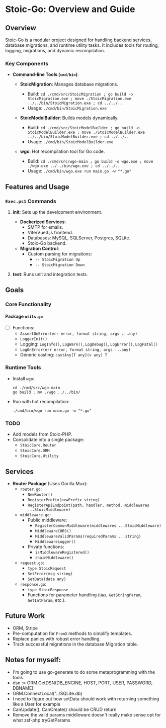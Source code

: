 # Stoic-Go: Overview and Guide  
  
## Overview  
  
Stoic-Go is a modular project designed for handling backend services, database migrations, and runtime utility tasks. It includes tools for routing, logging, migrations, and dynamic recompilation.  
  
### Key Components  
- **Command-line Tools (`cmd/bin`)**:  
  - **StoicMigration**: Manages database migrations.
    - Build: `cd ./cmd/src/StoicMigration ; go build -o StoicMigration.exe ; move ./StoicMigration.exe ../../bin/StoicMigration.exe ; cd ../../..`
    - Usage: `./cmd/bin/StoicMigration.exe`

  - **StoicModelBuilder**: Builds models dynamically.
    - Build: `cd ./cmd/src/StoicModelBuilder ; go build -o StoicModelBuilder.exe ; move ./StoicModelBuilder.exe ../../bin/StoicModelBuilder.exe ; cd ../../..`
    - Usage: `./cmd/bin/StoicModelBuilder.exe`

  - **wgo**: Hot recompilation tool for Go code.  
    - Build: `cd ./cmd/src/wgo-main ; go build -o wgo.exe ; move ./wgo.exe ../../bin/wgo.exe ; cd ../../..`
    - Usage: `./cmd/bin/wgo.exe run main.go -w "*.go"`
  
## Features and Usage  
  
### `Exec.ps1` Commands  
1. **init**: Sets up the development environment.  
   - **Dockerized Services**:  
     - SMTP for emails.  
     - Vite/Vue3.js frontend.  
     - Databases: MySQL, SQLServer, Postgres, SQLite.  
     - Stoic-Go backend.  
   - **Migration Control**:
     - Custom parsing for migrations:  
       - `-- StoicMigration Up`  
       - `-- StoicMigration Down`
  
2. **test**: Runs unit and integration tests.  
  
## Goals  
  
### Core Functionality  
  
#### Package `utils.go`  
- [ ] Functions:  
  - `AssertOnError(err error, format string, args ...any)`  
  - `LoggerInit()`  
  - Logging: `LogInfo()`, `LogWarn()`, `LogDebug()`, `LogError()`, `LogFatal()`  
  - `LogOnError(err error, format string, args ...any)`  
  - Generic casting: `castAny[T any](v any) T`  
  
### Runtime Tools  
  
- Install `wgo`:  
  ```  
  cd ./cmd/src/wgo-main  
  go build ; mv ./wgo ../../bin/
  ```  
- Run with hot recompilation:  
  ```  
  ./cmd/bin/wgo run main.go -w "*.go"  
  ```  
  
### TODO  
- Add models from Stoic-PHP.  
- Consolidate into a single package:  
  - `StoicCore.Router`  
  - `StoicCore.ORM`  
  - `StoicCore.Utility`  
  
## Services  
  
- **Router Package** (Uses Gorilla Mux):  
  - `router.go`:  
    - `NewRouter()`  
    - `RegisterPrefix(newPrefix string)`  
    - `RegisterApiEndpoint(path, handler, method, middlewares ...StoicMiddleware)`  
  - `middleware.go`:  
    - Public middleware:  
      - `RegisterCommonMiddleware(middlewares ...StoicMiddleware)`  
      - `MiddlewareCORS()`  
      - `MiddlewareValidParams(requiredParams ...string)`  
      - `MiddlewareLogger()`  
    - Private functions:  
      - `isMiddlewareRegistered()`  
      - `chainMiddleware()`  
  - `request.go`:  
    - `type StoicRequest`  
    - `SetError(msg string)`  
    - `SetData(data any)`  
  - `response.go`:  
    - `type StoicResponse`  
    - Functions for parameter handling (`Has`, `GetStringParam`, `GetIntParam`, etc.).  
  
## Future Work  
- ORM, Stripe
- Pre-computation for `FromX` methods to simplify templates.  
- Replace panics with robust error handling. 
- Track successful migrations in the database Migration table.

## Notes for myself:
- I'm going to use go-generate to do some metaprogramming with the tools
- dsn := ORM.GetDSN(DB_ENGINE, HOST, PORT, USER, PASSWORD, DBNAME)
- ORM.ConnectLocal("../SQLite.db)
- I need to figure out how setData should work with returning something like a User for example
- CanUpdate(), CanCreate() should be CRUD return
- Remove the valid params middleware doesn't really make sense opt for what zsf-php tryGetParams
